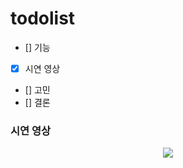 # todolist

- [] 기능
- [x] 시연 영상
- [] 고민
- [] 결론

### 시연 영상

<p align="center">
  <img src="(https://user-images.githubusercontent.com/59640360/228867211-c12e3c42-3100-49e9-bea2-d8452bbb131e.gif)"/>
</p>
